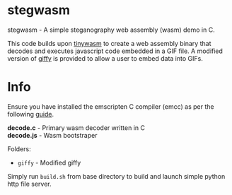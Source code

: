 # stegwasm

stegwasm - A simple steganography web assembly (wasm) demo in C.

This code builds upon [tinywasm](https://github.com/spacehen/tinywasm) to create a web assembly binary that decodes and executes javascript code embedded in a GIF file. A modified version of [giffy](https://github.com/vipyne/giffy) is provided to allow a user to embed data into GIFs.

# Info
Ensure you have installed the emscripten C compiler (emcc) as per the following [guide](https://emscripten.org/docs/getting_started/downloads.html).

**decode.c** - Primary wasm decoder written in C<br>
**decode.js** - Wasm bootstraper <br>

Folders:
* `giffy` - Modified giffy <br>

Simply run `build.sh` from base directory to build and launch simple python http file server.
